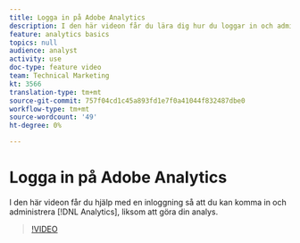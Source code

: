 ```yaml
---
title: Logga in på Adobe Analytics
description: I den här videon får du lära dig hur du loggar in och administrerar Analytics och påbörjar analysen.
feature: analytics basics
topics: null
audience: analyst
activity: use
doc-type: feature video
team: Technical Marketing
kt: 3566
translation-type: tm+mt
source-git-commit: 757f04cd1c45a893fd1e7f0a41044f832487dbe0
workflow-type: tm+mt
source-wordcount: '49'
ht-degree: 0%

---
```



# Logga in på Adobe Analytics

I den här videon får du hjälp med en inloggning så att du kan komma in och administrera [!DNL Analytics], liksom att göra din analys.

>[!VIDEO](https://video.tv.adobe.com/v/28771/?quality=12)
